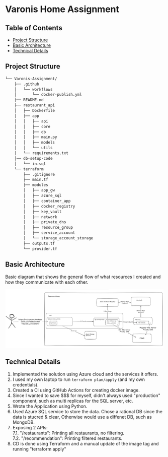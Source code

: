 # Varonis Home Assignment

## Table of Contents

- [Project Structure](#project-structure)
- [Basic Architecture](#basic-architecture)
- [Technical Details](#technical-details)

##  Project Structure
```sh
└── Varonis-Assignment/
    ├── .github
    │   └── workflows
    │       └── docker-publish.yml
    ├── README.md
    ├── restaurant_api
    │   ├── Dockerfile
    │   ├── app
    │   │   ├── api
    │   │   ├── core
    │   │   ├── db
    │   │   ├── main.py
    │   │   ├── models
    │   │   └── utils
    │   └── requirements.txt
    │── db-setup-code
    │   └── in.sql
    └── terraform
        ├── .gitignore
        ├── main.tf
        ├── modules
        │   ├── app_gw
        │   ├── azure_sql
        │   ├── container_app
        │   ├── docker_registry
        │   ├── key_vault
        │   ├── network
        │   ├── private_dns
        │   ├── resource_group
        │   ├── service_account
        │   └── storage_account_storage
        ├── outputs.tf
        └── provider.tf
```

## Basic Architecture
Basic diagram that shows the general flow of what resources I created and how they communicate with each other.

![Alt text](./varonis_arc.png)

## Technical Details
1. Implemented the solution using Azure cloud and the services it offers.
2. I used my own laptop to run `terraform plan/apply` (and my own credentials).
3. Created a CI using GitHub Actions for creating docker image.
4. Since I wanted to save $$$ for myself, didn't always used "production" component, such as multi replicas for the SQL server, etc.
5. Wrote the Application using Python.
6. Used Azure SQL service to store the data. Chose a rational DB since the data is stucred & clear, Otherwise would use a diffenet DB, such as MongoDB.
7. Exposing 2 APIs: <br>
    7.1. "/restaurants": Printing all restaurants, no filtering. <br>
    7.2. "/recommendation": Printing filtered restaurants.
8. CD is done using Terraform and a manual update of the image tag and running "terraform apply"
